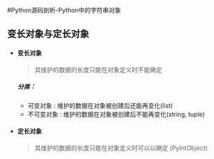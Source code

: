 #Python源码剖析-Python中的字符串对象

## 变长对象与定长对象
* #### 变长对象
	> 其维护的数据的长度只能在对象定义时不能确定

	##### 分类：
	* 可变对象		: 维护的数据在对象被创建后还能再变化(list)
	* 不可变对象	: 维护的数据在对象被创建后不能再变化(string, tuple)

* #### 定长对象
	> 其维护的数据的长度只能在对象定义时可以以确定 (PyIntObject)



























